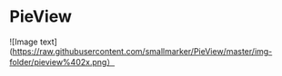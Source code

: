 # PieView

![Image text](https://raw.githubusercontent.com/smallmarker/PieView/master/img-folder/pieview%402x.png）

